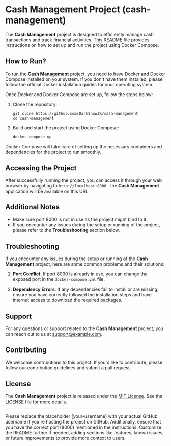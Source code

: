 # Cash Management Project (cash-management)

The **Cash Management** project is designed to efficiently manage cash transactions and track financial activities. This README file provides instructions on how to set up and run the project using Docker Compose.

## How to Run?

To run the **Cash Management** project, you need to have Docker and Docker Compose installed on your system. If you don't have them installed, please follow the official Docker installation guides for your operating system.

Once Docker and Docker Compose are set up, follow the steps below:

1. Clone the repository:
   ```
   git clone https://github.com/DarkSnowJR/cash-management
   cd cash-management
   ```

2. Build and start the project using Docker Compose:
   ```
   docker-compose up
   ```

Docker Compose will take care of setting up the necessary containers and dependencies for the project to run smoothly.

## Accessing the Project

After successfully running the project, you can access it through your web browser by navigating to `http://localhost:8000`. The **Cash Management** application will be available on this URL.

## Additional Notes

- Make sure port 8000 is not in use as the project might bind to it.
- If you encounter any issues during the setup or running of the project, please refer to the **Troubleshooting** section below.

## Troubleshooting

If you encounter any issues during the setup or running of the **Cash Management** project, here are some common problems and their solutions:

1. **Port Conflict**: If port 8000 is already in use, you can change the exposed port in the `docker-compose.yml` file.

2. **Dependency Errors**: If any dependencies fail to install or are missing, ensure you have correctly followed the installation steps and have internet access to download the required packages.

## Support

For any questions or support related to the **Cash Management** project, you can reach out to us at [support@example.com](mailto:support@example.com).

## Contributing

We welcome contributions to this project. If you'd like to contribute, please follow our contribution guidelines and submit a pull request.

## License

The **Cash Management** project is released under the [MIT License](./LICENSE). See the LICENSE file for more details.

---
Please replace the placeholder [your-username] with your actual GitHub username if you're hosting the project on GitHub. Additionally, ensure that you have the correct port (8000) mentioned in the instructions. Customize the README further if needed, adding sections like features, known issues, or future improvements to provide more context to users.